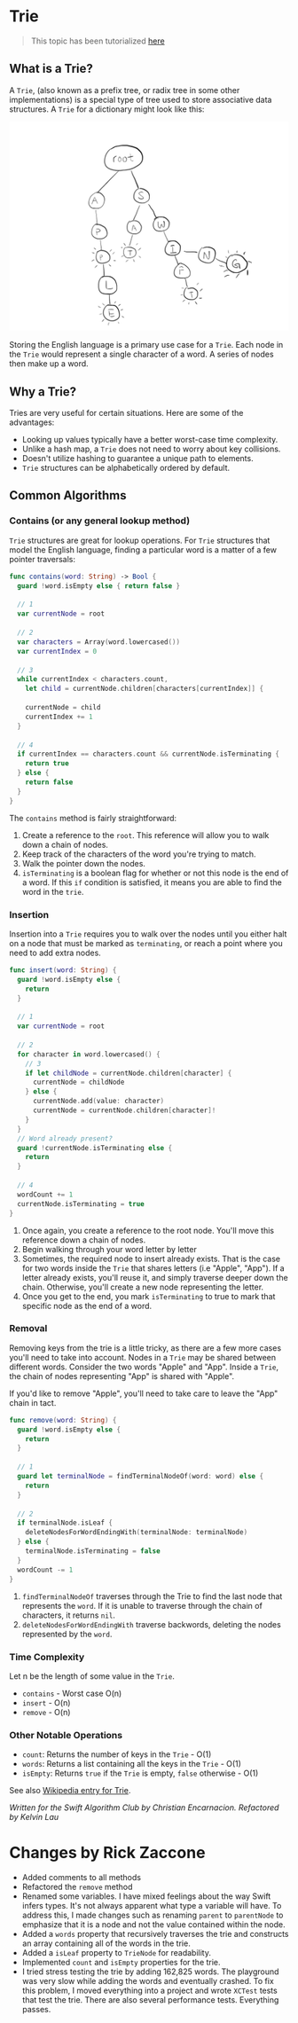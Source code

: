 # Trie

> This topic has been tutorialized [here](https://www.raywenderlich.com/139410/swift-algorithm-club-swift-trie-data-structure)

## What is a Trie?

A `Trie`, (also known as a prefix tree, or radix tree in some other implementations) is a special type of tree used to store associative data structures. A `Trie` for a dictionary might look like this:

![A Trie](images/trie.png)

Storing the English language is a primary use case for a `Trie`. Each node in the `Trie` would represent a single character of a word. A series of nodes then make up a word.

## Why a Trie?

Tries are very useful for certain situations. Here are some of the advantages:

* Looking up values typically have a better worst-case time complexity.
* Unlike a hash map, a `Trie` does not need to worry about key collisions.
* Doesn't utilize hashing to guarantee a unique path to elements.
* `Trie` structures can be alphabetically ordered by default.

## Common Algorithms

### Contains (or any general lookup method)

`Trie` structures are great for lookup operations. For `Trie` structures that model the English language, finding a particular word is a matter of a few pointer traversals:

```swift
func contains(word: String) -> Bool {
  guard !word.isEmpty else { return false }

  // 1
  var currentNode = root
  
  // 2
  var characters = Array(word.lowercased())
  var currentIndex = 0
 
  // 3
  while currentIndex < characters.count, 
    let child = currentNode.children[characters[currentIndex]] {

    currentNode = child
    currentIndex += 1
  }

  // 4
  if currentIndex == characters.count && currentNode.isTerminating {
    return true
  } else {
    return false
  }
}
```

The `contains` method is fairly straightforward:

1. Create a reference to the `root`. This reference will allow you to walk down a chain of nodes.
2. Keep track of the characters of the word you're trying to match.
3. Walk the pointer down the nodes.
4. `isTerminating` is a boolean flag for whether or not this node is the end of a word. If this `if` condition is satisfied, it means you are able to find the word in the `trie`.

### Insertion

Insertion into a `Trie` requires you to walk over the nodes until you either halt on a node that must be marked as `terminating`, or reach a point where you need to add extra nodes.

```swift
func insert(word: String) {
  guard !word.isEmpty else {
    return
  }

  // 1
  var currentNode = root

  // 2
  for character in word.lowercased() {
    // 3
    if let childNode = currentNode.children[character] {
      currentNode = childNode
    } else {
      currentNode.add(value: character)
      currentNode = currentNode.children[character]!
    }
  }
  // Word already present?
  guard !currentNode.isTerminating else {
    return
  }

  // 4
  wordCount += 1
  currentNode.isTerminating = true
}
```

1. Once again, you create a reference to the root node. You'll move this reference down a chain of nodes.
2. Begin walking through your word letter by letter
3. Sometimes, the required node to insert already exists. That is the case for two words inside the `Trie` that shares letters (i.e "Apple", "App"). If a letter already exists, you'll reuse it, and simply traverse deeper down the chain. Otherwise, you'll create a new node representing the letter.
4. Once you get to the end, you mark `isTerminating` to true to mark that specific node as the end of a word.

### Removal

Removing keys from the trie is a little tricky, as there are a few more cases you'll need to take into account. Nodes in a `Trie` may be shared between different words. Consider the two words "Apple" and "App". Inside a `Trie`, the chain of nodes representing "App" is shared with "Apple". 

If you'd like to remove "Apple", you'll need to take care to leave the "App" chain in tact.

```swift
func remove(word: String) {
  guard !word.isEmpty else {
    return
  }

  // 1
  guard let terminalNode = findTerminalNodeOf(word: word) else {
    return
  }

  // 2
  if terminalNode.isLeaf {
    deleteNodesForWordEndingWith(terminalNode: terminalNode)
  } else {
    terminalNode.isTerminating = false
  }
  wordCount -= 1
}
```

1. `findTerminalNodeOf` traverses through the Trie to find the last node that represents the `word`. If it is unable to traverse through the chain of characters, it returns `nil`.
2. `deleteNodesForWordEndingWith` traverse backwords, deleting the nodes represented by the `word`.

### Time Complexity

Let n be the length of some value in the `Trie`.

* `contains` - Worst case O(n)
* `insert` - O(n)
* `remove` - O(n)

### Other Notable Operations

* `count`: Returns the number of keys in the `Trie` - O(1)
* `words`: Returns a list containing all the keys in the `Trie` - O(1)
* `isEmpty`: Returns `true` if the `Trie` is empty, `false` otherwise - O(1)

See also [Wikipedia entry for Trie](https://en.wikipedia.org/wiki/Trie).

*Written for the Swift Algorithm Club by Christian Encarnacion. Refactored by Kelvin Lau*

# Changes by Rick Zaccone

* Added comments to all methods
* Refactored the `remove` method
* Renamed some variables.  I have mixed feelings about the way Swift infers types.  It's not always apparent what type a variable will have.  To address this, I made changes such as renaming `parent` to `parentNode` to emphasize that it is a node and not the value contained within the node.
* Added a `words` property that recursively traverses the trie and constructs an array containing all of the words in the trie.
* Added a `isLeaf` property to `TrieNode` for readability.
* Implemented `count` and `isEmpty` properties for the trie.
* I tried stress testing the trie by adding 162,825 words.  The playground was very slow while adding the words and eventually crashed.  To fix this problem, I moved everything into a project and wrote `XCTest` tests that test the trie.  There are also several performance tests.  Everything passes.

